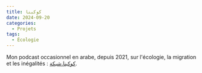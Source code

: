 ```yaml
---
title: كوكبنا
date: 2024-09-20
categories:
  - Projets
tags:
  - Écologie
---
```


Mon podcast occasionnel en arabe, depuis 2021, sur l'écologie, la migration et les inégalités : [كوكبنا.شبكة](https://كوكبنا.شبكة).
